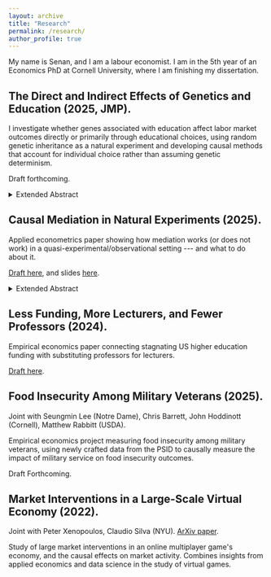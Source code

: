 ```yaml
---
layout: archive
title: "Research"
permalink: /research/
author_profile: true
---
```


My name is Senan, and I am a labour economist.
I am in the 5th year of an Economics PhD at Cornell University, where I am finishing my dissertation.

## The Direct and Indirect Effects of Genetics and Education (2025, JMP).

I investigate whether genes associated with education affect labor market outcomes directly or primarily through educational choices, using random genetic inheritance as a natural experiment and developing causal methods that account for individual choice rather than assuming genetic determinism.

Draft forthcoming.

<details style="text-align: justify">
    <summary> Extended Abstract </summary>
    Social science genetics has shown genes matter for education and labour market outcomes, but has little to say on the economic mechanisms beneath these findings.
    I use plausibly random deviation from parents as a natural experiment for the Education PolyGenic Index (Ed PGI) to estimate causal effects of genes associated with years of education, using data from the UK Biobank.
    I then decompose these genetic effects into a direct genetic effect and indirect education pathway using a causal mediation framework that allows for selection-into-education, using multiple UK university openings in the 1960s as instruments for higher education attendance. 
    The Ed PGI increases labour market earnings through higher education attendance, with direct genetic effects indistinguishable from zero --- contradicting previous speculation that education-linked genes independently increase intelligence or other labour market traits.
    Education linked genes are more about returns to higher education, and less about direct genetic effects.
    These findings reframe social science genetics by shifting focus from asking ''if genes matter'' to ''how genes matter'' --- not as deterministic forces, but as factors that influence human capital investment decisions within institutional constraints.
    By using causal methods that explicitly account for individual choice, rather than assuming genetic determinism, this research provides a richer understanding of how biological inheritance, personal agency, and institutional structures interact to shape labour market inequality.
</details>

## Causal Mediation in Natural Experiments (2025).

Applied econometrics paper showing how mediation works (or does not work) in a quasi-experimental/observational setting --- and what to do about it.

[Draft here](https://raw.githubusercontent.com/shoganhennessy/mediation-natural-experiment/main/mediation-natural-experiment-2025.pdf), and slides [here](https://raw.githubusercontent.com/shoganhennessy/mediation-natural-experiment/main/presentation-2025.pdf).

<details style="text-align: justify">
    <summary> Extended Abstract </summary>
    Natural experiments are a cornerstone of applied economics, providing settings for estimating causal effects with a compelling argument for treatment ignorability.
    Applied researchers often investigate mechanisms behind treatment effects by controlling for a mediator of interest, alluding to Causal Mediation (CM) methods for estimating direct and indirect effects (CM effects).
    This approach to investigating mechanisms unintentionally assumes the mediator is quasi-randomly assigned --- in addition to the quasi-random assignment of the initial treatment.
    Individuals' choice to take (or refuse) a mediator based on costs and benefits is inconsistent with mediator ignorability, suggesting in-practice estimates of CM effects are biased in natural experiment settings.
    I solve for explicit bias terms when the mediator is not ignorable, imitating classical selection bias for average causal effects.
    I consider an alternative approach to credibly estimate CM effects, when selection-into-mediator is driven by unobserved costs and benefits.
    The approach uses a control function adjustment, relying on mediator take-up cost as an instrument.
    Simulations confirm that this method corrects for selection bias in conventional CM estimates, providing both parametric and semi-parametric methods.
    This approach gives applied researchers an alternative method to estimate CM effects when they can only establish a credible argument for quasi-random assignment of the initial treatment, and not a mediator, as is common in natural experiments.
</details>

## Less Funding, More Lecturers, and Fewer Professors (2024).

Empirical economics paper connecting stagnating US higher education funding with substituting professors for lecturers.

[Draft here](https://raw.githubusercontent.com/shoganhennessy/state-funding-faculty/main/state-funding-faculty-2024.pdf).

## Food Insecurity Among Military Veterans (2025).

Joint with Seungmin Lee (Notre Dame), Chris Barrett, John Hoddinott (Cornell), Matthew Rabbitt (USDA).

Empirical economics project measuring food insecurity among military veterans, using newly crafted data from the PSID to causally measure the impact of military service on food insecurity outcomes.

Draft Forthcoming.

## Market Interventions in a Large-Scale Virtual Economy (2022).

Joint with Peter Xenopoulos, Claudio Silva (NYU).
[ArXiv paper](https://doi.org/10.48550/arXiv.2210.07970).

Study of large market interventions in an online multiplayer game's economy, and the causal effects on market activity.
Combines insights from applied economics and data science in the study of virtual games.
